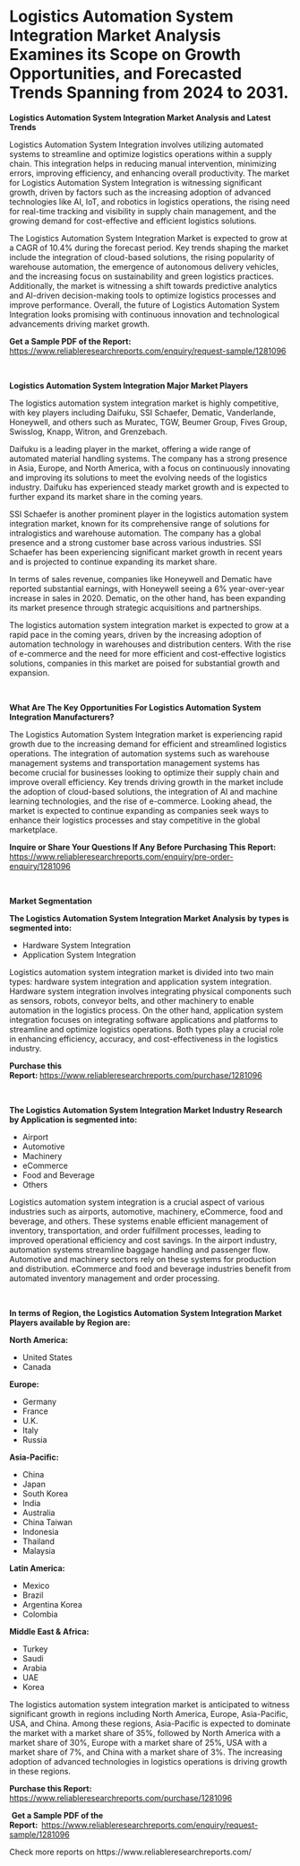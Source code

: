 <p><h1>Logistics Automation System Integration Market Analysis Examines its Scope on Growth Opportunities, and Forecasted Trends Spanning from 2024 to 2031.</h1></p><p><strong>Logistics Automation System Integration Market Analysis and Latest Trends</strong></p>
<p><p>Logistics Automation System Integration involves utilizing automated systems to streamline and optimize logistics operations within a supply chain. This integration helps in reducing manual intervention, minimizing errors, improving efficiency, and enhancing overall productivity. The market for Logistics Automation System Integration is witnessing significant growth, driven by factors such as the increasing adoption of advanced technologies like AI, IoT, and robotics in logistics operations, the rising need for real-time tracking and visibility in supply chain management, and the growing demand for cost-effective and efficient logistics solutions.</p><p>The Logistics Automation System Integration Market is expected to grow at a CAGR of 10.4% during the forecast period. Key trends shaping the market include the integration of cloud-based solutions, the rising popularity of warehouse automation, the emergence of autonomous delivery vehicles, and the increasing focus on sustainability and green logistics practices. Additionally, the market is witnessing a shift towards predictive analytics and AI-driven decision-making tools to optimize logistics processes and improve performance. Overall, the future of Logistics Automation System Integration looks promising with continuous innovation and technological advancements driving market growth.</p></p>
<p><strong>Get a Sample PDF of the Report:&nbsp;</strong> <a href="https://www.reliableresearchreports.com/enquiry/request-sample/1281096">https://www.reliableresearchreports.com/enquiry/request-sample/1281096</a></p>
<p>&nbsp;</p>
<p><strong>Logistics Automation System Integration Major Market Players</strong></p>
<p><p>The logistics automation system integration market is highly competitive, with key players including Daifuku, SSI Schaefer, Dematic, Vanderlande, Honeywell, and others such as Muratec, TGW, Beumer Group, Fives Group, Swisslog, Knapp, Witron, and Grenzebach.</p><p>Daifuku is a leading player in the market, offering a wide range of automated material handling systems. The company has a strong presence in Asia, Europe, and North America, with a focus on continuously innovating and improving its solutions to meet the evolving needs of the logistics industry. Daifuku has experienced steady market growth and is expected to further expand its market share in the coming years.</p><p>SSI Schaefer is another prominent player in the logistics automation system integration market, known for its comprehensive range of solutions for intralogistics and warehouse automation. The company has a global presence and a strong customer base across various industries. SSI Schaefer has been experiencing significant market growth in recent years and is projected to continue expanding its market share.</p><p>In terms of sales revenue, companies like Honeywell and Dematic have reported substantial earnings, with Honeywell seeing a 6% year-over-year increase in sales in 2020. Dematic, on the other hand, has been expanding its market presence through strategic acquisitions and partnerships.</p><p>The logistics automation system integration market is expected to grow at a rapid pace in the coming years, driven by the increasing adoption of automation technology in warehouses and distribution centers. With the rise of e-commerce and the need for more efficient and cost-effective logistics solutions, companies in this market are poised for substantial growth and expansion.</p></p>
<p>&nbsp;</p>
<p><strong>What Are The Key Opportunities For Logistics Automation System Integration Manufacturers?</strong></p>
<p><p>The Logistics Automation System Integration market is experiencing rapid growth due to the increasing demand for efficient and streamlined logistics operations. The integration of automation systems such as warehouse management systems and transportation management systems has become crucial for businesses looking to optimize their supply chain and improve overall efficiency. Key trends driving growth in the market include the adoption of cloud-based solutions, the integration of AI and machine learning technologies, and the rise of e-commerce. Looking ahead, the market is expected to continue expanding as companies seek ways to enhance their logistics processes and stay competitive in the global marketplace.</p></p>
<p><strong>Inquire or Share Your Questions If Any Before Purchasing This Report:</strong> <a href="https://www.reliableresearchreports.com/enquiry/pre-order-enquiry/1281096">https://www.reliableresearchreports.com/enquiry/pre-order-enquiry/1281096</a></p>
<p>&nbsp;</p>
<p><strong>Market Segmentation</strong></p>
<p><strong>The Logistics Automation System Integration Market Analysis by types is segmented into:</strong></p>
<p><ul><li>Hardware System Integration</li><li>Application System Integration</li></ul></p>
<p><p>Logistics automation system integration market is divided into two main types: hardware system integration and application system integration. Hardware system integration involves integrating physical components such as sensors, robots, conveyor belts, and other machinery to enable automation in the logistics process. On the other hand, application system integration focuses on integrating software applications and platforms to streamline and optimize logistics operations. Both types play a crucial role in enhancing efficiency, accuracy, and cost-effectiveness in the logistics industry.</p></p>
<p><strong>Purchase this Report:&nbsp;</strong><a href="https://www.reliableresearchreports.com/purchase/1281096">https://www.reliableresearchreports.com/purchase/1281096</a></p>
<p>&nbsp;</p>
<p><strong>The Logistics Automation System Integration Market Industry Research by Application is segmented into:</strong></p>
<p><ul><li>Airport</li><li>Automotive</li><li>Machinery</li><li>eCommerce</li><li>Food and Beverage</li><li>Others</li></ul></p>
<p><p>Logistics automation system integration is a crucial aspect of various industries such as airports, automotive, machinery, eCommerce, food and beverage, and others. These systems enable efficient management of inventory, transportation, and order fulfillment processes, leading to improved operational efficiency and cost savings. In the airport industry, automation systems streamline baggage handling and passenger flow. Automotive and machinery sectors rely on these systems for production and distribution. eCommerce and food and beverage industries benefit from automated inventory management and order processing.</p></p>
<p>&nbsp;</p>
<p><strong>In terms of Region, the Logistics Automation System Integration Market Players available by Region are:</strong></p>
<p>
    <p> <strong> North America: </strong>
        <ul>
            <li>United States</li>
            <li>Canada</li>
        </ul>
        </p> 
    <p> <strong> Europe: </strong>
        <ul>
            <li>Germany</li>
            <li>France</li>
            <li>U.K.</li>
            <li>Italy</li>
            <li>Russia</li>
        </ul>
        </p> 
    <p> <strong> Asia-Pacific: </strong>
        <ul>
            <li>China</li>
            <li>Japan</li>
            <li>South Korea</li>
            <li>India</li>
            <li>Australia</li>
            <li>China Taiwan</li>
            <li>Indonesia</li>
            <li>Thailand</li>
            <li>Malaysia</li>
        </ul>
        </p> 
    <p> <strong> Latin America: </strong>
        <ul>
            <li>Mexico</li>
            <li>Brazil</li>
            <li>Argentina Korea</li>
            <li>Colombia</li>
        </ul>
        </p> 
    <p> <strong> Middle East & Africa: </strong>
        <ul>
            <li>Turkey</li>
            <li>Saudi</li>
            <li>Arabia</li>
            <li>UAE</li>
            <li>Korea</li>
        </ul>
    </p>
    </p>
<p><p>The logistics automation system integration market is anticipated to witness significant growth in regions including North America, Europe, Asia-Pacific, USA, and China. Among these regions, Asia-Pacific is expected to dominate the market with a market share of 35%, followed by North America with a market share of 30%, Europe with a market share of 25%, USA with a market share of 7%, and China with a market share of 3%. The increasing adoption of advanced technologies in logistics operations is driving growth in these regions.</p></p>
<p><strong>Purchase this Report: </strong><a href="https://www.reliableresearchreports.com/purchase/1281096">https://www.reliableresearchreports.com/purchase/1281096</a></p>
<p>&nbsp;<strong>Get a Sample PDF of the Report:&nbsp;&nbsp;</strong><a href="https://www.reliableresearchreports.com/enquiry/request-sample/1281096">https://www.reliableresearchreports.com/enquiry/request-sample/1281096</a></p>
<p><strong></strong></p>
<p>Check more reports on https://www.reliableresearchreports.com/</p>